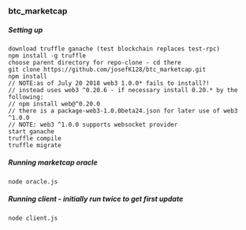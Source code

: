 ### btc_marketcap  
  
##### Setting up  
```  
download truffle ganache (test blockchain replaces test-rpc)  
npm install -g truffle     
choose parent directory for repo-clone - cd there      
git clone https://github.com/josefK128/btc_marketcap.git       
npm install   
// NOTE:as of July 20 2018 web3 1.0.0* fails to install?!   
// instead uses web3 ^0.20.6 - if necessary install 0.20.* by the following:  
// npm install web@^0.20.0    
// there is a package-web3-1.0.0beta24.json for later use of web3 ^1.0.0  
// NOTE: web3 ^1.0.0 supports websocket provider  
start ganache  
truffle compile  
truffle migrate  
```  
  
##### Running marketcap oracle  
```  
node oracle.js  
```  
  
##### Running client - initially run twice to get first update   
```  
node client.js  
```  
